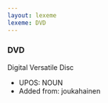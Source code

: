 ```yaml
---
layout: lexeme
lexeme: DVD
---
```


###  DVD

Digital Versatile Disc
* UPOS:  NOUN
* Added from:  joukahainen

